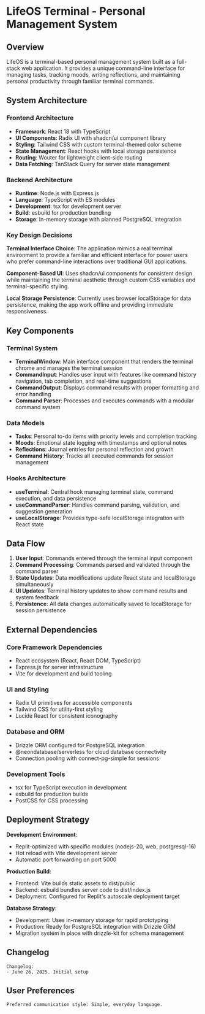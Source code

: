 # LifeOS Terminal - Personal Management System

## Overview

LifeOS is a terminal-based personal management system built as a full-stack web application. It provides a unique command-line interface for managing tasks, tracking moods, writing reflections, and maintaining personal productivity through familiar terminal commands.

## System Architecture

### Frontend Architecture
- **Framework**: React 18 with TypeScript
- **UI Components**: Radix UI with shadcn/ui component library
- **Styling**: Tailwind CSS with custom terminal-themed color scheme
- **State Management**: React hooks with local storage persistence
- **Routing**: Wouter for lightweight client-side routing
- **Data Fetching**: TanStack Query for server state management

### Backend Architecture
- **Runtime**: Node.js with Express.js
- **Language**: TypeScript with ES modules
- **Development**: tsx for development server
- **Build**: esbuild for production bundling
- **Storage**: In-memory storage with planned PostgreSQL integration

### Key Design Decisions

**Terminal Interface Choice**: The application mimics a real terminal environment to provide a familiar and efficient interface for power users who prefer command-line interactions over traditional GUI applications.

**Component-Based UI**: Uses shadcn/ui components for consistent design while maintaining the terminal aesthetic through custom CSS variables and terminal-specific styling.

**Local Storage Persistence**: Currently uses browser localStorage for data persistence, making the app work offline and providing immediate responsiveness.

## Key Components

### Terminal System
- **TerminalWindow**: Main interface component that renders the terminal chrome and manages the terminal session
- **CommandInput**: Handles user input with features like command history navigation, tab completion, and real-time suggestions
- **CommandOutput**: Displays command results with proper formatting and error handling
- **Command Parser**: Processes and executes commands with a modular command system

### Data Models
- **Tasks**: Personal to-do items with priority levels and completion tracking
- **Moods**: Emotional state logging with timestamps and optional notes
- **Reflections**: Journal entries for personal reflection and growth
- **Command History**: Tracks all executed commands for session management

### Hooks Architecture
- **useTerminal**: Central hook managing terminal state, command execution, and data persistence
- **useCommandParser**: Handles command parsing, validation, and suggestion generation
- **useLocalStorage**: Provides type-safe localStorage integration with React state

## Data Flow

1. **User Input**: Commands entered through the terminal input component
2. **Command Processing**: Commands parsed and validated through the command parser
3. **State Updates**: Data modifications update React state and localStorage simultaneously
4. **UI Updates**: Terminal history updates to show command results and system feedback
5. **Persistence**: All data changes automatically saved to localStorage for session persistence

## External Dependencies

### Core Framework Dependencies
- React ecosystem (React, React DOM, TypeScript)
- Express.js for server infrastructure
- Vite for development and build tooling

### UI and Styling
- Radix UI primitives for accessible components
- Tailwind CSS for utility-first styling
- Lucide React for consistent iconography

### Database and ORM
- Drizzle ORM configured for PostgreSQL integration
- @neondatabase/serverless for cloud database connectivity
- Connection pooling with connect-pg-simple for sessions

### Development Tools
- tsx for TypeScript execution in development
- esbuild for production builds
- PostCSS for CSS processing

## Deployment Strategy

**Development Environment**:
- Replit-optimized with specific modules (nodejs-20, web, postgresql-16)
- Hot reload with Vite development server
- Automatic port forwarding on port 5000

**Production Build**:
- Frontend: Vite builds static assets to dist/public
- Backend: esbuild bundles server code to dist/index.js
- Deployment: Configured for Replit's autoscale deployment target

**Database Strategy**:
- Development: Uses in-memory storage for rapid prototyping
- Production: Ready for PostgreSQL integration with Drizzle ORM
- Migration system in place with drizzle-kit for schema management

## Changelog

```
Changelog:
- June 26, 2025. Initial setup
```

## User Preferences

```
Preferred communication style: Simple, everyday language.
```